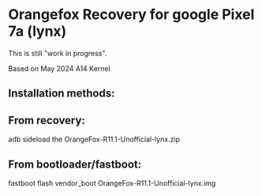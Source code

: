 # Orangefox Recovery for google Pixel 7a (lynx)

This is still "work in progress". 

Based on May 2024 A14 Kernel

## Installation methods:

## From recovery:
adb sideload the OrangeFox-R11.1-Unofficial-lynx.zip

## From bootloader/fastboot:
fastboot flash vendor_boot OrangeFox-R11.1-Unofficial-lynx.img
